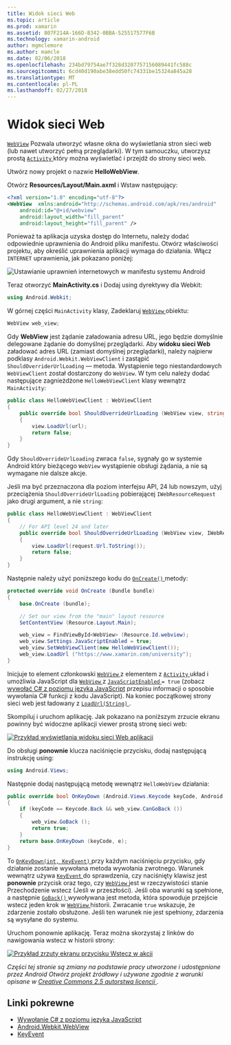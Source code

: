 ```yaml
---
title: Widok sieci Web
ms.topic: article
ms.prod: xamarin
ms.assetid: 807F214A-166D-B342-0BBA-525517577F6B
ms.technology: xamarin-android
author: mgmclemore
ms.author: mamcle
ms.date: 02/06/2018
ms.openlocfilehash: 234bd79754ae7f328d3207757156089441fc588c
ms.sourcegitcommit: 6cd40d190abe38edd50fc74331be15324a845a28
ms.translationtype: MT
ms.contentlocale: pl-PL
ms.lasthandoff: 02/27/2018
---
```

# <a name="web-view"></a>Widok sieci Web

[`WebView`](https://developer.xamarin.com/api/type/Android.Webkit.WebView/) Pozwala utworzyć własne okna do wyświetlania stron sieci web (lub nawet utworzyć pełną przeglądarki). W tym samouczku, utworzysz prostą [ `Activity` ](https://developer.xamarin.com/api/type/Android.App.Activity/) który można wyświetlać i przejdź do strony sieci web.

Utwórz nowy projekt o nazwie **HelloWebView**.

Otwórz **Resources/Layout/Main.axml** i Wstaw następujący:

```xml
<?xml version="1.0" encoding="utf-8"?>
<WebView  xmlns:android="http://schemas.android.com/apk/res/android"
    android:id="@+id/webview"
    android:layout_width="fill_parent"
    android:layout_height="fill_parent" />
```

Ponieważ ta aplikacja uzyska dostęp do Internetu, należy dodać odpowiednie uprawnienia do Android pliku manifestu. Otwórz właściwości projektu, aby określić uprawnienia aplikacji wymaga do działania. Włącz `INTERNET` uprawnienia, jak pokazano poniżej:

![Ustawianie uprawnień internetowych w manifestu systemu Android](web-view-images/01-set-internet-permissions.png)

Teraz otworzyć **MainActivity.cs** i Dodaj using dyrektywy dla Webkit:

```csharp
using Android.Webkit;
```

W górnej części `MainActivity` klasy, Zadeklaruj [ `WebView` ](https://developer.xamarin.com/api/type/Android.Webkit.WebView/) obiektu:

```csharp
WebView web_view;
```

Gdy **WebView** jest żądanie załadowania adresu URL, jego będzie domyślnie delegowane żądanie do domyślnej przeglądarki. Aby **widoku sieci Web** załadować adres URL (zamiast domyślnej przeglądarki), należy najpierw podklasy `Android.Webkit.WebViewClient` i zastąpić `ShouldOverriderUrlLoading` — metoda. Wystąpienie tego niestandardowych `WebViewClient` został dostarczony do `WebView`. W tym celu należy dodać następujące zagnieżdżone `HelloWebViewClient` klasy wewnątrz `MainActivity`:

```csharp
public class HelloWebViewClient : WebViewClient
{
    public override bool ShouldOverrideUrlLoading (WebView view, string url)
    {
        view.LoadUrl(url);
        return false;
    }
}
```

Gdy `ShouldOverrideUrlLoading` zwraca `false`, sygnały go w systemie Android który bieżącego `WebView` wystąpienie obsługi żądania, a nie są wymagane nie dalsze akcje. 

Jeśli ma być przeznaczona dla poziom interfejsu API, 24 lub nowszym, użyj przeciążenia `ShouldOverrideUrlLoading` pobierającej `IWebResourceRequest` jako drugi argument, a nie `string`:

```csharp
public class HelloWebViewClient : WebViewClient
{
    // For API level 24 and later
    public override bool ShouldOverrideUrlLoading (WebView view, IWebResourceRequest request)
    {
        view.LoadUrl(request.Url.ToString());
        return false;
    }
}
```

Następnie należy użyć poniższego kodu do [ `OnCreate()` ](https://developer.xamarin.com/api/member/Android.App.Activity.OnCreate/(Android.OS.Bundle)) metody:

```csharp
protected override void OnCreate (Bundle bundle)
{
    base.OnCreate (bundle);

    // Set our view from the "main" layout resource
    SetContentView (Resource.Layout.Main);

    web_view = FindViewById<WebView> (Resource.Id.webview);
    web_view.Settings.JavaScriptEnabled = true;
    web_view.SetWebViewClient(new HelloWebViewClient());
    web_view.LoadUrl ("https://www.xamarin.com/university");
}
```

Inicjuje to element członkowski [ `WebView` ](https://developer.xamarin.com/api/type/Android.Webkit.WebView/) z elementem z [ `Activity` ](https://developer.xamarin.com/api/type/Android.App.Activity/) układ i umożliwia JavaScript dla [ `WebView` ](https://developer.xamarin.com/api/type/Android.Webkit.WebView/) z [ `JavaScriptEnabled` ](https://developer.xamarin.com/api/property/Android.Webkit.WebSettings.JavaScriptEnabled/) 
 `= true` (zobacz [wywołać C\# z poziomu języka JavaScript](https://developer.xamarin.com/recipes/android/controls/webview/call_csharp_from_javascript) przepisu informacji o sposobie wywołania C\# funkcji z kodu JavaScript). Na koniec początkowej strony sieci web jest ładowany z [ `LoadUrl(String)` ](https://developer.xamarin.com/api/type/Android.Webkit.WebView/%2fM%2fLoadUrl).

Skompiluj i uruchom aplikację. Jak pokazano na poniższym zrzucie ekranu powinny być widoczne aplikacji viewer prostą stronę sieci web:

[![Przykład wyświetlania widoku sieci Web aplikacji](web-view-images/02-simple-webview-app-sml.png)](web-view-images/02-simple-webview-app.png)

Do obsługi **ponownie** klucza naciśnięcie przycisku, dodaj następującą instrukcję using:

```csharp
using Android.Views;
```

Następnie dodaj następującą metodę wewnątrz `HelloWebView` działania:

```csharp
public override bool OnKeyDown (Android.Views.Keycode keyCode, Android.Views.KeyEvent e)
{
    if (keyCode == Keycode.Back && web_view.CanGoBack ())
    {
        web_view.GoBack ();
        return true;
    }
    return base.OnKeyDown (keyCode, e);
}
```

To [ `OnKeyDown(int, KeyEvent)` ](https://developer.xamarin.com/api/member/Android.App.Activity.OnKeyDown/(Android.Views.Keycode%2cAndroid.Views.KeyEvent)) przy każdym naciśnięciu przycisku, gdy działanie zostanie wywołana metoda wywołania zwrotnego. Warunek wewnątrz używa [ `KeyEvent` ](https://developer.xamarin.com/api/type/Android.Views.KeyEvent/) do sprawdzenia, czy naciśnięty klawisz jest **ponownie** przycisk oraz tego, czy [ `WebView` ](https://developer.xamarin.com/api/type/Android.Webkit.WebView/) jest w rzeczywistości stanie Przechodzenie wstecz (Jeśli w przeszłości). Jeśli oba warunki są spełnione, a następnie [ `GoBack()` ](https://developer.xamarin.com/api/member/Android.Webkit.WebView.GoBack/) wywoływana jest metoda, która spowoduje przejście wstecz jeden krok w [ `WebView` ](https://developer.xamarin.com/api/type/Android.Webkit.WebView/) historii. Zwracanie `true` wskazuje, że zdarzenie zostało obsłużone. Jeśli ten warunek nie jest spełniony, zdarzenia są wysyłane do systemu.

Uruchom ponownie aplikację. Teraz można skorzystaj z linków do nawigowania wstecz w historii strony:

[![Przykład zrzuty ekranu przycisku Wstecz w akcji](web-view-images/03-back-button-sml.png)](web-view-images/03-back-button.png)


*Części tej stronie są zmiany na podstawie pracy utworzone i udostępnione przez Android Otwórz projekt źródłowy i używane zgodnie z warunki opisane w*
[*Creative Commons 2.5 autorstwa licencji* ](http://creativecommons.org/licenses/by/2.5/).


## <a name="related-links"></a>Linki pokrewne

- [Wywołanie C# z poziomu języka JavaScript](https://developer.xamarin.com/recipes/android/controls/webview/call_csharp_from_javascript)
- [Android.Webkit.WebView](https://developer.xamarin.com/api/type/Android.Webkit.WebView)
- [KeyEvent](https://developer.xamarin.com/api/type/Android.Webkit.WebView/Client)
